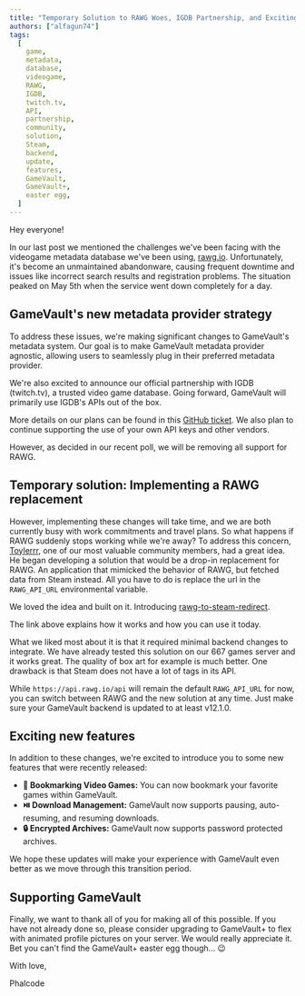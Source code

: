 ```yaml
---
title: "Temporary Solution to RAWG Woes, IGDB Partnership, and Exciting New Features!"
authors: ["alfagun74"]
tags:
  [
    game,
    metadata,
    database,
    videogame,
    RAWG,
    IGDB,
    twitch.tv,
    API,
    partnership,
    community,
    solution,
    Steam,
    backend,
    update,
    features,
    GameVault,
    GameVault+,
    easter egg,
  ]
---
```


Hey everyone!

In our last post we mentioned the challenges we've been facing with the videogame metadata database we've been using, [rawg.io](https://rawg.io/). Unfortunately, it's become an unmaintained abandonware, causing frequent downtime and issues like incorrect search results and registration problems. <!-- truncate --> The situation peaked on May 5th when the service went down completely for a day.

## GameVault's new metadata provider strategy

To address these issues, we're making significant changes to GameVault's metadata system. Our goal is to make GameVault metadata provider agnostic, allowing users to seamlessly plug in their preferred metadata provider.

We're also excited to announce our official partnership with IGDB (twitch.tv), a trusted video game database. Going forward, GameVault will primarily use IGDB's APIs out of the box.

More details on our plans can be found in this [GitHub ticket](https://github.com/Phalcode/gamevault-backend/issues/258). We also plan to continue supporting the use of your own API keys and other vendors.

However, as decided in our recent poll, we will be removing all support for RAWG.

## Temporary solution: Implementing a RAWG replacement

However, implementing these changes will take time, and we are both currently busy with work commitments and travel plans. So what happens if RAWG suddenly stops working while we're away? To address this concern, [Toylerrr](https://github.com/Toylerrr), one of our most valuable community members, had a great idea. He began developing a solution that would be a drop-in replacement for RAWG. An application that mimicked the behavior of RAWG, but fetched data from Steam instead. All you have to do is replace the url in the `RAWG_API_URL` environmental variable.

We loved the idea and built on it. Introducing [rawg-to-steam-redirect](https://github.com/Phalcode/rawg-to-steam-redirect).

The link above explains how it works and how you can use it today.

What we liked most about it is that it required minimal backend changes to integrate. We have already tested this solution on our 667 games server and it works great. The quality of box art for example is much better. One drawback is that Steam does not have a lot of tags in its API.

While `https://api.rawg.io/api` will remain the default `RAWG_API_URL` for now, you can switch between RAWG and the new solution at any time. Just make sure your GameVault backend is updated to at least v12.1.0.

## Exciting new features

In addition to these changes, we're excited to introduce you to some new features that were recently released:

- **🔖 Bookmarking Video Games:** You can now bookmark your favorite games within GameVault.
- **⏯️ Download Management:** GameVault now supports pausing, auto-resuming, and resuming downloads.
- **🔒 Encrypted Archives:** GameVault now supports password protected archives.

We hope these updates will make your experience with GameVault even better as we move through this transition period.

## Supporting GameVault

Finally, we want to thank all of you for making all of this possible. If you have not already done so, please consider upgrading to GameVault+ to flex with animated profile pictures on your server. We would really appreciate it. Bet you can't find the GameVault+ easter egg though... 😉

With love,

Phalcode
